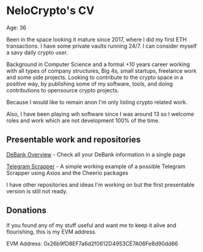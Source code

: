# NeloCrypto's CV

Age: 36

Been in the space looking it mature since 2017, where I did my first ETH transactions. I have some private vaults running 24/7. I can consider myself a savy daily crypto user.

Background in Computer Science and a formal +10 years career working with all types of company structures, Big 4s, small startups, freelance work and some side projects. Looking to contribute to the crypto space in a positive way, by publishing some of my software, tools, and doing contributions to opensource crypto projects.

Because I would like to remain anon I'm only listing crypto related work.

Also, I have been playing wih software since I was around 13 so I welcome roles and work which are not development 100% of the time.

## Presentable work and repositories

[DeBank Overview](https://github.com/nelo-crypto/debank-overview) - Check all your DeBank information in a single page

[Telegram Scrapper](https://github.com/nelo-crypto/telegram-scrapper) - A simple working example of a possible Telegram Scrapper using Axios and the Cheerio packages

I have other repositories and ideas I'm working on but the first presentable version is still not ready.

## Donations

If you found any of my stuff useful and want me to keep it alive and flourishing, this is my EVM address.

EVM Address: 0x26b9fD8EF7a6d2f0612D4953CE7A06Fe8d90dd66
